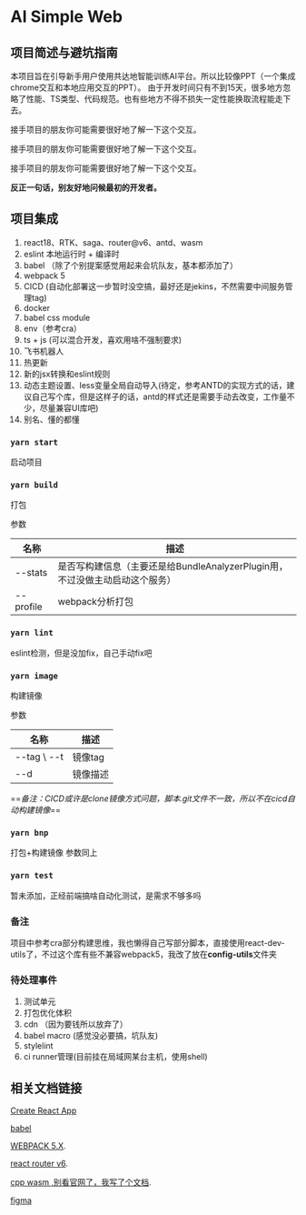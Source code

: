 # AI Simple Web

## 项目简述与避坑指南
本项目旨在引导新手用户使用共达地智能训练AI平台。所以比较像PPT（一个集成chrome交互和本地应用交互的PPT）。
由于开发时间只有不到15天，很多地方忽略了性能、TS类型、代码规范。也有些地方不得不损失一定性能换取流程能走下去。  

接手项目的朋友你可能需要很好地了解一下这个交互。  

接手项目的朋友你可能需要很好地了解一下这个交互。  

接手项目的朋友你可能需要很好地了解一下这个交互。  

**反正一句话，别友好地问候最初的开发者。**

## 项目集成
1. react18、RTK、saga、router@v6、antd、wasm
2. eslint 本地运行时 + 编译时
3. babel （除了个别提案感觉用起来会坑队友，基本都添加了）
4. webpack 5
5. CICD (自动化部署这一步暂时没空搞，最好还是jekins，不然需要中间服务管理tag)
6. docker
7. babel css module
8. env（参考cra）
9. ts + js (可以混合开发，喜欢用啥不强制要求)
10. 飞书机器人
11. 热更新
12. 新的jsx转换和eslint规则
13. 动态主题设置、less变量全局自动导入(待定，参考ANTD的实现方式的话，建议自己写个库，但是这样子的话，antd的样式还是需要手动去改变，工作量不少，尽量兼容UI库吧)
14. 别名、懂的都懂

### `yarn start`

启动项目

### `yarn build`
打包

参数

名称 | 描述
---|---
--stats | 是否写构建信息（主要还是给BundleAnalyzerPlugin用，不过没做主动启动这个服务）
--profile | webpack分析打包

### `yarn lint`
eslint检测，但是没加fix，自己手动fix吧

### `yarn image`
构建镜像

参数

名称 | 描述
---|---
--tag \ --t | 镜像tag
--d | 镜像描述

==*备注：CICD或许是clone镜像方式问题，脚本.git文件不一致，所以不在cicd自动构建镜像*==

### `yarn bnp`
打包+构建镜像
参数同上

### `yarn test` 
暂未添加，正经前端搞啥自动化测试，是需求不够多吗

### 备注
项目中参考cra部分构建思维，我也懒得自己写部分脚本，直接使用react-dev-utils了，不过这个库有些不兼容webpack5，我改了放在**config-utils**文件夹

### 待处理事件
1. 测试单元
2. 打包优化体积
3. cdn （因为要钱所以放弃了）
4. babel macro (感觉没必要搞，坑队友)
6. stylelint
7. ci runner管理(目前挂在局域网某台主机，使用shell)


## 相关文档链接
 [Create React App](https://github.com/facebook/create-react-app)
 
 [babel](https://www.babeljs.cn/docs/)
 
 [WEBPACK 5.X](https://webpack.docschina.org/guides/getting-started/#creating-a-bundle).

 [react router v6](https://reactrouter.com/docs/en/v6).
 
 [cpp wasm ,别看官网了，我写了个文档](https://zhuanlan.zhihu.com/p/495213548?).

 [figma](https://www.figma.com/file/Yj1RBFuMYaIAPvs30qBzM1/AutoML-v0.6-Design-System?node-id=47%3A1030)
